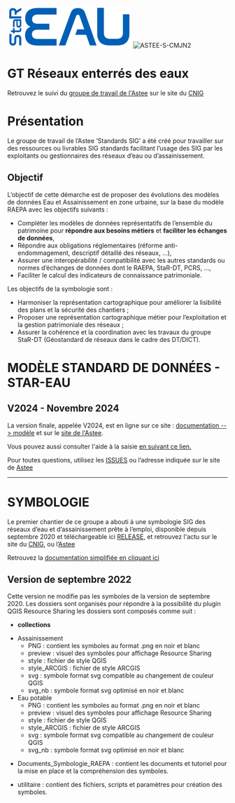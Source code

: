 ![logo](https://github.com/cnigfr/StaR-Eau/blob/main/aide/public/images/logo/logo.png "logo") ![ASTEE-S-CMJN2](https://github.com/user-attachments/assets/ee56b0dd-1af1-42a7-a11b-052e73ebfe85)


# GT Réseaux enterrés des eaux

Retrouvez le suivi du [groupe de travail de l'Astee](https://www.astee.org/?s=star+eau) sur le site du [CNIG](http://cnig.gouv.fr/gt-reseaux-enterres-des-eaux-a23994.html)

# Présentation

Le groupe de travail de l’Astee ‘Standards SIG’ a été créé pour travailler sur des ressources ou livrables SIG standards facilitant l’usage des SIG par les exploitants ou gestionnaires des réseaux d’eau ou d’assainissement.

## Objectif

L’objectif de cette démarche est de proposer des évolutions des modèles de données Eau et Assainissement en zone urbaine, sur la base du modèle RAEPA avec les objectifs suivants :

- Compléter les modèles de données représentatifs de l’ensemble du patrimoine pour **répondre aux besoins métiers** et **faciliter les échanges de données**,
- Répondre aux obligations réglementaires (réforme anti-endommagement, descriptif détaillé des réseaux, …),
- Assurer une interopérabilité / compatibilité avec les autres standards ou normes d’échanges de données dont le RAEPA, StaR-DT, PCRS, …,
- Faciliter le calcul des indicateurs de connaissance patrimoniale.

Les objectifs de la symbologie sont :

-  Harmoniser la représentation cartographique pour améliorer la lisibilité des plans et la sécurité des chantiers ;
-  Proposer une représentation cartographique métier pour l’exploitation et la gestion patrimoniale des réseaux ;
-  Assurer la cohérence et la coordination avec les travaux du groupe StaR-DT (Géostandard de réseaux dans le cadre des DT/DICT).

# MODÈLE STANDARD DE DONNÉES - STAR-EAU

## V2024 - Novembre 2024
La version finale, appelée V2024, est en ligne sur ce site : [documentation --> modèle](Documentation/Modéle) et sur le [site de l'Astee](https://www.astee.org/publications/geostandard-de-reseaux-star-eau/).

Vous pouvez aussi consulter l'aide à la saisie [en suivant ce lien.](https://cnigfr.github.io/StaR-Eau/)

Pour toutes questions, utilisez les [ISSUES](https://github.com/cnigfr/StaR-Eau/issues) ou l’adresse indiquée sur le site de [Astee](https://www.astee.org/contactez-nous/)

---

# SYMBOLOGIE

Le premier chantier de ce groupe a abouti à une symbologie SIG des réseaux d’eau et d’assainissement prête à l’emploi, disponible depuis septembre 2020 et téléchargeable ici [RELEASE](https://github.com/cnigfr/StaR-Eau/releases/), et retrouvez l'actu sur le site du [CNIG](http://cnig.gouv.fr/gt-reseaux-enterres-des-eaux-a23994.html), ou l’[Astee](https://www.astee.org/publications/symbologies-des-reseaux-deau-et-dassainissement-applicables-aux-systemes-dinformation-geographique-sig/)

Retrouvez la [documentation simplifiée en cliquant ici](https://github.com/cnigfr/StaR-Eau/wiki/accueil-symbologie)

## Version de septembre 2022

Cette version ne modifie pas les symboles de la version de septembre 2020.
Les dossiers sont organisés pour répondre à la possibilité du plugin QGIS Resource Sharing
les dossiers sont composés comme suit :

- **collections**

* Assainissement
  - PNG : contient les symboles au format .png en noir et blanc
  - preview : visuel des symboles pour affichage Resource Sharing
  - style : fichier de style QGIS
  - style_ARCGIS : fichier de style ARCGIS
  - svg : symbole format svg compatible au changement de couleur QGIS
  - svg_nb : symbole format svg optimisé en noir et blanc
* Eau potable
  - PNG : contient les symboles au format .png en noir et blanc
  - preview : visuel des symboles pour affichage Resource Sharing
  - style : fichier de style QGIS
  - style_ARCGIS : fichier de style ARCGIS
  - svg : symbole format svg compatible au changement de couleur QGIS
  - svg_nb : symbole format svg optimisé en noir et blanc

- Documents_Symbologie_RAEPA : contient les documents et tutoriel pour la mise en place et la compréhension des symboles.

* utilitaire : contient des fichiers, scripts et paramètres pour création des symboles.
